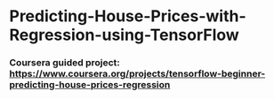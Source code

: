 # Predicting-House-Prices-with-Regression-using-TensorFlow

### Coursera guided project: https://www.coursera.org/projects/tensorflow-beginner-predicting-house-prices-regression
